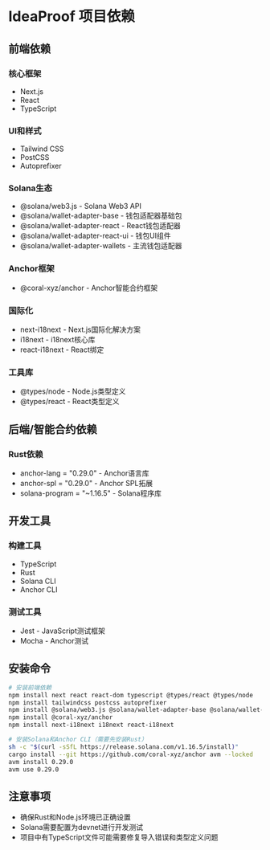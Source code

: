 # IdeaProof 项目依赖

## 前端依赖

### 核心框架
- Next.js
- React
- TypeScript

### UI和样式
- Tailwind CSS
- PostCSS
- Autoprefixer

### Solana生态
- @solana/web3.js - Solana Web3 API
- @solana/wallet-adapter-base - 钱包适配器基础包
- @solana/wallet-adapter-react - React钱包适配器
- @solana/wallet-adapter-react-ui - 钱包UI组件
- @solana/wallet-adapter-wallets - 主流钱包适配器

### Anchor框架
- @coral-xyz/anchor - Anchor智能合约框架

### 国际化
- next-i18next - Next.js国际化解决方案
- i18next - i18next核心库
- react-i18next - React绑定

### 工具库
- @types/node - Node.js类型定义
- @types/react - React类型定义

## 后端/智能合约依赖

### Rust依赖
- anchor-lang = "0.29.0" - Anchor语言库
- anchor-spl = "0.29.0" - Anchor SPL拓展
- solana-program = "~1.16.5" - Solana程序库

## 开发工具

### 构建工具
- TypeScript
- Rust
- Solana CLI
- Anchor CLI

### 测试工具
- Jest - JavaScript测试框架
- Mocha - Anchor测试

## 安装命令

```bash
# 安装前端依赖
npm install next react react-dom typescript @types/react @types/node
npm install tailwindcss postcss autoprefixer
npm install @solana/web3.js @solana/wallet-adapter-base @solana/wallet-adapter-react @solana/wallet-adapter-react-ui @solana/wallet-adapter-wallets
npm install @coral-xyz/anchor
npm install next-i18next i18next react-i18next

# 安装Solana和Anchor CLI（需要先安装Rust）
sh -c "$(curl -sSfL https://release.solana.com/v1.16.5/install)"
cargo install --git https://github.com/coral-xyz/anchor avm --locked
avm install 0.29.0
avm use 0.29.0
```

## 注意事项
- 确保Rust和Node.js环境已正确设置
- Solana需要配置为devnet进行开发测试
- 项目中有TypeScript文件可能需要修复导入错误和类型定义问题 